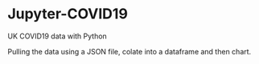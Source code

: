 # Jupyter-COVID19
UK COVID19 data with Python

Pulling the data using a JSON file, colate into a dataframe and then chart.
